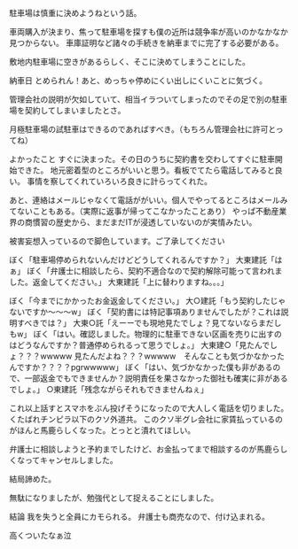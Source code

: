 
駐車場は慎重に決めようねという話。

車両購入が決まり、焦って駐車場を探すも僕の近所は競争率が高いのかなかなか見つからない。
車庫証明など諸々の手続きを納車までに完了する必要がある。

敷地内駐車場に空きがあるらしく、そこに決めてしまうことにした。

納車日
とめられん！あと、めっちゃ停めにくい出しにくいことに気づく。

管理会社の説明が欠如していて、相当イラついてしまったのでその足で別の駐車場を契約してしまいましたとさ。

月極駐車場の試駐車はできるのであればすべき。（もちろん管理会社に許可とってね）

よかったこと
すぐに決まった。その日のうちに契約書を交わしてすぐに駐車開始できた。
地元密着型のところがいいと思う。看板でてたら電話してみると良い。
事情を察してくれていろいろ良きに計らってくれた。

あと、連絡はメールじゃなくて電話ががいい。個人でやってるところはメールみてないこともある。（実際に返事が帰ってこなかったことあり）
やっぱ不動産業界の商慣習の歴史から、まだまだITが浸透していないのが実情みたい。


被害妄想入っているので脚色しています。ご了承してください

ぼく「駐車場停められないんだけどどうしてくれるんですか？」
大東建託「はぁ」
ぼく「弁護士に相談したら、契約不適合なので契約解除可能って言われました。返金してください。」
大東建託「上に替わりますね。。。」

ぼく「今までにかかったお金返金してください。」
大○建託「もう契約したじゃないですか〜〜〜w」
ぼく「契約書には特記事項ありませんでしたが？これは説明すべきでは？」
大東○託「えーーでも現地見たでしょ？見てないならまだしもw」
ぼく「はい。確認しました。物理的に駐車できない区画を売りに出すのはどうなんですか？普通停められるって思うでしょ。」
大東建○「見たんでしょ？？？wwwww 見たんだよね？？？wwwww　そんなことも気づかなかったんですか？？？？pgrwwwww」
ぼく「はい、気づかなかった僕も非があるので、一部返金でもできませんか？説明責任を果さなかった御社も確実に非があるでしょ。」
○東建託「残念ながらそれもできませんねぇ」

これ以上話すとスマホをぶん投げそうになったので大人しく電話を切りました。くたばれチンピラ以下のクソ外道共。
このクソ半グレ会社に家賃払っているのがほんと馬鹿らしくなった。とっとと潰れてほしい。

弁護士に相談しようと予約までしたけど、お金払ってまで相談するのが馬鹿らしくなってキャンセルしました。

結局諦めた。

無駄になりましたが、勉強代として捉えることにしました。

結論
我を失うと全員にカモられる。
弁護士も商売なので、付け込まれる。

高くついたなぁ泣

